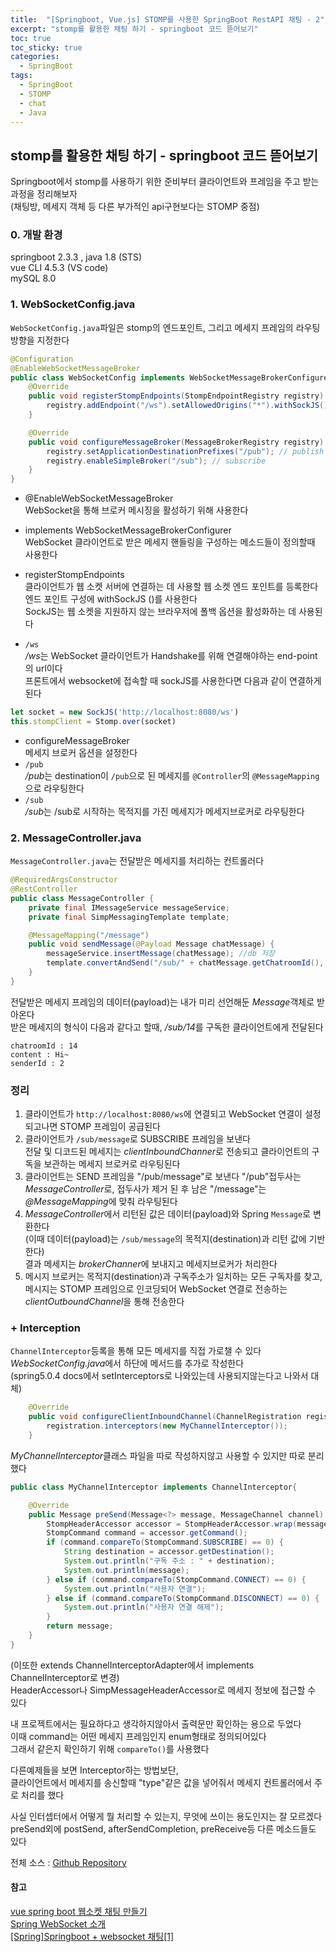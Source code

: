 ```yaml
---
title:  "[Springboot, Vue.js] STOMP를 사용한 SpringBoot RestAPI 채팅 - 2"
excerpt: "stomp를 활용한 채팅 하기 - springboot 코드 뜯어보기"
toc: true
toc_sticky: true
categories:
  - SpringBoot
tags:
  - SpringBoot
  - STOMP
  - chat
  - Java
---
```

## stomp를 활용한 채팅 하기 - springboot 코드 뜯어보기  
Springboot에서 stomp를 사용하기 위한 준비부터 클라이언트와 프레임을 주고 받는 과정을 정리해보자  
(채팅방, 메세지 객체 등 다른 부가적인 api구현보다는 STOMP 중점)

### 0. 개발 환경  
springboot 2.3.3 , java 1.8 (STS)  
vue CLI 4.5.3 (VS code)  
mySQL 8.0  

### 1. WebSocketConfig.java  
`WebSocketConfig.java`파일은 stomp의 엔드포인트, 그리고 메세지 프레임의 라우팅 방향을 지정한다  
```java
@Configuration
@EnableWebSocketMessageBroker
public class WebSocketConfig implements WebSocketMessageBrokerConfigurer {
	@Override
	public void registerStompEndpoints(StompEndpointRegistry registry) {
		registry.addEndpoint("/ws").setAllowedOrigins("*").withSockJS();
	}

	@Override
	public void configureMessageBroker(MessageBrokerRegistry registry) {
		registry.setApplicationDestinationPrefixes("/pub"); // publish 
		registry.enableSimpleBroker("/sub"); // subscribe
	}
}
```
* @EnableWebSocketMessageBroker  
WebSocket을 통해 브로커 메시징을 활성하기 위해 사용한다  
* implements WebSocketMessageBrokerConfigurer  
WebSocket 클라이언트로 받은 메세지 핸들링을 구성하는 메소드들이 정의할때 사용한다  
* registerStompEndpoints  
클라이언트가 웹 소켓 서버에 연결하는 데 사용할 웹 소켓 엔드 포인트를 등록한다  
엔드 포인트 구성에 withSockJS ()를 사용한다  
SockJS는 웹 소켓을 지원하지 않는 브라우저에 폴백 옵션을 활성화하는 데 사용된다  

* `/ws`  
*/ws*는 WebSocket 클라이언트가 Handshake를 위해 연결해야하는 end-point의 url이다  
프론트에서 websocket에 접속할 때 sockJS를 사용한다면 다음과 같이 연결하게 된다  
```javascript
let socket = new SockJS('http://localhost:8080/ws')
this.stompClient = Stomp.over(socket)
```
* configureMessageBroker  
메세지 브로커 옵션을 설정한다  
* `/pub`  
*/pub*는 destination이 `/pub`으로 된 메세지를 `@Controller`의 `@MessageMapping`으로 라우팅한다  
* `/sub`  
*/sub*는 /sub로 시작하는 목적지를 가진 메세지가 메세지브로커로 라우팅한다


### 2. MessageController.java  
`MessageController.java`는 전달받은 메세지를 처리하는 컨트롤러다  


```java
@RequiredArgsConstructor
@RestController
public class MessageController {
	private final IMessageService messageService;
	private final SimpMessagingTemplate template;

	@MessageMapping("/message")
	public void sendMessage(@Payload Message chatMessage) {
		messageService.insertMessage(chatMessage); //db 저장
		template.convertAndSend("/sub/" + chatMessage.getChatroomId(), chatMessage);
	}
}
```

전달받은 메세지 프레임의 데이터(payload)는 내가 미리 선언해둔 *Message*객체로 받아온다  
받은 메세지의 형식이 다음과 같다고 할때, */sub/14*를 구독한 클라이언트에게 전달된다  
```
chatroomId : 14
content : Hi~
senderId : 2
```

### 정리  
1. 클라이언트가 `http://localhost:8080/ws`에 연결되고 WebSocket 연결이 설정되고나면 STOMP 프레임이 공급된다  
2. 클라이언트가 `/sub/message`로 SUBSCRIBE 프레임을 보낸다  
전달 및 디코드된 메세지는 *clientInboundChanner*로 전송되고 클라이언트의 구독을 보관하는 메세지 브로커로 라우팅된다  
3. 클라이언트는 SEND 프레임을 "/pub/message"로 보낸다
"/pub"접두사는 *MessageController*로, 접두사가 제거 된 후 남은 "/message"는 *@MessageMapping*에 맞춰 라우팅된다
4. *MessageController*에서 리턴된 값은 데이터(payload)와 Spring `Message`로 변환한다  
(이때 데이터(payload)는 `/sub/message`의 목적지(destination)과 리턴 값에 기반한다)  
결과 메세지는 *brokerChanner*에 보내지고 메세지브로커가 처리한다
5. 메시지 브로커는 목적지(destination)과 구독주소가 일치하는 모든 구독자를 찾고, 메시지는 STOMP 프레임으로 인코딩되어 WebSocket 연결로 전송하는 *clientOutboundChannel*을 통해 전송한다

### + Interception  
`ChannelInterceptor`등록을 통해 모든 메세지를 직접 가로챌 수 있다  
*WebSocketConfig.java*에서 하단에 메서드를 추가로 작성한다  
(spring5.0.4 docs에서 setInterceptors로 나와있는데 사용되지않는다고 나와서 대체)
```java
	@Override
    public void configureClientInboundChannel(ChannelRegistration registration) {
        registration.interceptors(new MyChannelInterceptor());
    }
```
*MyChannelInterceptor*클래스 파일을 따로 작성하지않고 사용할 수 있지만 따로 분리했다  

```java
public class MyChannelInterceptor implements ChannelInterceptor{

	@Override
	public Message preSend(Message<?> message, MessageChannel channel) {
		StompHeaderAccessor accessor = StompHeaderAccessor.wrap(message);
		StompCommand command = accessor.getCommand();
		if (command.compareTo(StompCommand.SUBSCRIBE) == 0) {
			String destination = accessor.getDestination();
			System.out.println("구독 주소 : " + destination);
			System.out.println(message);
		} else if (command.compareTo(StompCommand.CONNECT) == 0) {
			System.out.println("사용자 연결");
		} else if (command.compareTo(StompCommand.DISCONNECT) == 0) {
			System.out.println("사용자 연결 해제");
		}
		return message;
	}
}
```
(이또한 extends ChannelInterceptorAdapter에서 implements ChannelInterceptor로 변경)  
HeaderAccessor나 SimpMessageHeaderAccessor로 메세지 정보에 접근할 수 있다  


내 프로젝트에서는 필요하다고 생각하지않아서 출력문만 확인하는 용으로 두었다  
이때 command는 어떤 메세지 프레임인지 enum형태로 정의되어있다  
그래서 같은지 확인하기 위해 `compareTo()`를 사용했다  

다른예제들을 보면 Interceptor하는 방법보단,  
클라이언트에서 메세지를 송신할때 "type"같은 값을 넣어줘서 메세지 컨트롤러에서 주로 처리를 했다  

사실 인터셉터에서 어떻게 뭘 처리할 수 있는지, 무엇에 쓰이는 용도인지는 잘 모르겠다  
preSend외에 postSend, afterSendCompletion, preReceive등 다른 메소드들도 있다   



전체 소스 : [Github Repository](https://github.com/hongjuzzang/springboot-stomp.git)


#### 참고  
[vue spring boot 웹소켓 채팅 만들기](https://velog.io/@skyepodium/vue-spring-boot-stomp-%EC%9B%B9%EC%86%8C%EC%BC%93)  
[Spring WebSocket 소개](https://supawer0728.github.io/2018/03/30/spring-websocket/)  
[[Spring]Springboot + websocket 채팅[1]](https://ratseno.tistory.com/71)  
